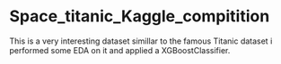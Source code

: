 # Space_titanic_Kaggle_compitition
This is a very interesting dataset simillar to the famous Titanic dataset i performed some EDA on it and applied a XGBoostClassifier.

